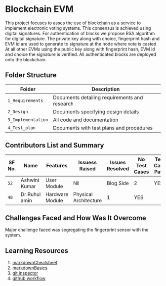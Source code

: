 # Blockchain EVM
This project focuses to asses the use of blockchain as a service to implement electronic voting systems. This consensus is achieved using digital signatures. For 
authentication of blocks we propose RSA algorithm for digital signature. The private key along with choice, fingerprint hash and EVM id are used to generate to signature at the node 
where vote is casted. At all other EVMs using the public key along with fingerprint hash, EVM id and choice the signature is verified. All authenticated blocks are deployed onto the 
blockchain.
## Folder Structure
Folder             | Description
-------------------| -----------------------------------------
`1_Requirements`   | Documents detailing requirements and research
`2_Design`         | Documents specifying design details
`3_Implementation` | All code and documentation
`4_Test_plan`      | Documents with test plans and procedures

## Contributors List and Summary

SF No. |  Name   |    Features    | Issuess Raised |Issues Resolved|No Test Cases|Test Case Pass
-------|---------|----------------|----------------|---------------|-------------|--------------
`52` | Ashwini Kumar | User Module     | Nil     | Blog Side   | 2   | YES    
`48` | Dr.Ruhul amin | Hardware Module | Physical Architecture  | 1 | YES

## Challenges Faced and How Was It Overcome

Major challenge faced was segregating the fingerprint sensor with the system.


## Learning Resources
1. [markdownCheatsheet](https://github.com/adam-p/markdown-here/wiki/Markdown-Cheatsheet)
2. [markdownBasics](https://guides.github.com/features/mastering-markdown/)
3. [git inspector](https://github.com/ejwa/gitinspector.git)
4. [github workflow](https://docs.github.com/en/actions/learn-github-action)
